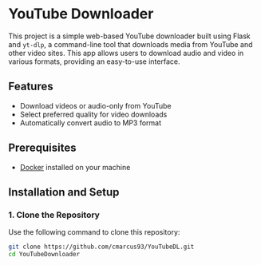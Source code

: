 # YouTube Downloader

This project is a simple web-based YouTube downloader built using Flask and `yt-dlp`, a command-line tool that downloads media from YouTube and other video sites. This app allows users to download audio and video in various formats, providing an easy-to-use interface.

## Features

- Download videos or audio-only from YouTube
- Select preferred quality for video downloads
- Automatically convert audio to MP3 format

## Prerequisites

- [Docker](https://docs.docker.com/get-docker/) installed on your machine

## Installation and Setup

### 1. Clone the Repository

Use the following command to clone this repository:

```bash
git clone https://github.com/cmarcus93/YouTubeDL.git
cd YouTubeDownloader
